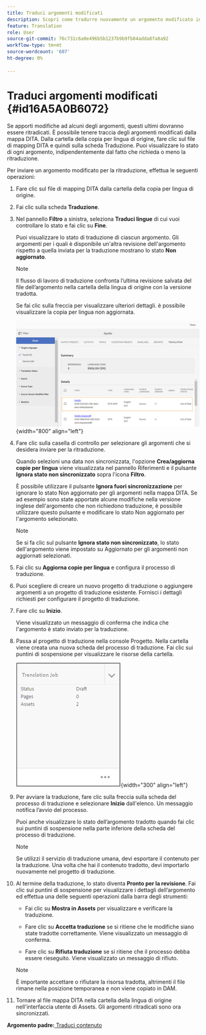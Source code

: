 ```yaml
---
title: Traduci argomenti modificati
description: Scopri come tradurre nuovamente un argomento modificato in AEM Guides.
feature: Translation
role: User
source-git-commit: 76c731c6a0e496b5b1237b9b9fb84adda8fa8a92
workflow-type: tm+mt
source-wordcount: '607'
ht-degree: 0%

---
```


# Traduci argomenti modificati {#id16A5A0B6072}

Se apporti modifiche ad alcuni degli argomenti, questi ultimi dovranno essere ritradicati. È possibile tenere traccia degli argomenti modificati dalla mappa DITA. Dalla cartella della copia per lingua di origine, fare clic sul file di mapping DITA e quindi sulla scheda Traduzione. Puoi visualizzare lo stato di ogni argomento, indipendentemente dal fatto che richieda o meno la ritraduzione.

Per inviare un argomento modificato per la ritraduzione, effettua le seguenti operazioni:

1. Fare clic sul file di mapping DITA dalla cartella della copia per lingua di origine.

1. Fai clic sulla scheda **Traduzione**.

1. Nel pannello **Filtro** a sinistra, seleziona **Traduci lingue** di cui vuoi controllare lo stato e fai clic su **Fine**.

   Puoi visualizzare lo stato di traduzione di ciascun argomento. Gli argomenti per i quali è disponibile un&#39;altra revisione dell&#39;argomento rispetto a quella inviata per la traduzione mostrano lo stato **Non aggiornato**.

   >[!NOTE]
   >
   > Il flusso di lavoro di traduzione confronta l’ultima revisione salvata del file dell’argomento nella cartella della lingua di origine con la versione tradotta.

   Se fai clic sulla freccia per visualizzare ulteriori dettagli. è possibile visualizzare la copia per lingua non aggiornata.

   ![](images/out-of-sync-uuid.png){width="800" align="left"}

1. Fare clic sulla casella di controllo per selezionare gli argomenti che si desidera inviare per la ritraduzione.

   Quando selezioni una data non sincronizzata, l&#39;opzione **Crea/aggiorna copie per lingua** viene visualizzata nel pannello Riferimenti e il pulsante **Ignora stato non sincronizzato** sopra l&#39;icona **Filtro**.

   È possibile utilizzare il pulsante **Ignora fuori sincronizzazione** per ignorare lo stato Non aggiornato per gli argomenti nella mappa DITA. Se ad esempio sono state apportate alcune modifiche nella versione inglese dell&#39;argomento che non richiedono traduzione, è possibile utilizzare questo pulsante e modificare lo stato Non aggiornato per l&#39;argomento selezionato.

   >[!NOTE]
   >
   > Se si fa clic sul pulsante **Ignora stato non sincronizzato**, lo stato dell&#39;argomento viene impostato su Aggiornato per gli argomenti non aggiornati selezionati.

1. Fai clic su **Aggiorna copie per lingua** e configura il processo di traduzione.

1. Puoi scegliere di creare un nuovo progetto di traduzione o aggiungere argomenti a un progetto di traduzione esistente. Fornisci i dettagli richiesti per configurare il progetto di traduzione.

1. Fare clic su **Inizio**.

   Viene visualizzato un messaggio di conferma che indica che l&#39;argomento è stato inviato per la traduzione.

1. Passa al progetto di traduzione nella console Progetto. Nella cartella viene creata una nuova scheda del processo di traduzione. Fai clic sui puntini di sospensione per visualizzare le risorse della cartella.

   ![](images/incremental-job.PNG){width="300" align="left"}

1. Per avviare la traduzione, fare clic sulla freccia sulla scheda del processo di traduzione e selezionare **Inizio** dall&#39;elenco. Un messaggio notifica l’avvio del processo.

   Puoi anche visualizzare lo stato dell’argomento tradotto quando fai clic sui puntini di sospensione nella parte inferiore della scheda del processo di traduzione.

   >[!NOTE]
   >
   > Se utilizzi il servizio di traduzione umana, devi esportare il contenuto per la traduzione. Una volta che hai il contenuto tradotto, devi importarlo nuovamente nel progetto di traduzione.

1. Al termine della traduzione, lo stato diventa **Pronto per la revisione**. Fai clic sui puntini di sospensione per visualizzare i dettagli dell’argomento ed effettua una delle seguenti operazioni dalla barra degli strumenti:

   - Fai clic su **Mostra in Assets** per visualizzare e verificare la traduzione.

   - Fare clic su **Accetta traduzione** se si ritiene che le modifiche siano state tradotte correttamente. Viene visualizzato un messaggio di conferma.

   - Fare clic su **Rifiuta traduzione** se si ritiene che il processo debba essere rieseguito. Viene visualizzato un messaggio di rifiuto.

   >[!NOTE]
   >
   > È importante accettare o rifiutare la risorsa tradotta, altrimenti il file rimane nella posizione temporanea e non viene copiato in DAM.

1. Tornare al file mappa DITA nella cartella della lingua di origine nell&#39;interfaccia utente di Assets. Gli argomenti ritradicati sono ora sincronizzati.


**Argomento padre:**[ Traduci contenuto](translation.md)
